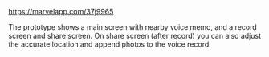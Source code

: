 https://marvelapp.com/37j9965

The prototype shows a main screen with nearby voice memo, and a record screen and share screen. On share screen (after record) you can also adjust the accurate location and append photos to the voice record.
